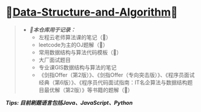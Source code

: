# 🎉[Data-Structure-and-Algorithm](https://github.com/raingrain/Data-Structure-and-Algorithm)🎉

> - ***📢本仓库用于记录：***
>   - 左程云老师算法课的笔记（🚩）
>   - leetcode为主的OJ题解（🚩）
>   - 常用数据结构与算法代码模板（🚩）
>   - 大厂面试题目
>   - 专业课GIS数据结构与算法的笔记
>   - 《剑指Offer（第2版）》、《剑指Offer（专向突击版）》、《程序员面试经典（第6版）》、《程序员代码面试指南：IT名企算法与数据结构题目最优解（第2版）》等书籍的题解（🚩）

***Tips: 目前刷题语言包括Java、JavaScript、Python***

